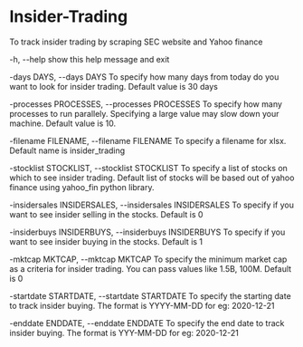 # Insider-Trading
To track insider trading by scraping SEC website and Yahoo finance

-h, --help            show this help message and exit

-days DAYS, --days DAYS
                      To specify how many days from today do you want to look for insider trading. Default value is 30 days

-processes PROCESSES, --processes PROCESSES
                      To specify how many processes to run parallely. Specifying a large value may slow down your machine. Default value is 10.

-filename FILENAME, --filename FILENAME
                      To specify a filename for xlsx. Default name is insider_trading

-stocklist STOCKLIST, --stocklist STOCKLIST
                      To specify a list of stocks on which to see insider trading. Default list of stocks will be based out of yahoo finance
                      using yahoo_fin python library.

-insidersales INSIDERSALES, --insidersales INSIDERSALES
                        To specify if you want to see insider selling in the stocks. Default is 0

-insiderbuys INSIDERBUYS, --insiderbuys INSIDERBUYS
                      To specify if you want to see insider buying in the stocks. Default is 1

-mktcap MKTCAP, --mktcap MKTCAP
                      To specify the minimum market cap as a criteria for insider trading. You can pass values like
                      1.5B, 100M. Default is 0

-startdate STARTDATE, --startdate STARTDATE
                      To specify the starting date to track insider buying. The format is YYYY-MM-DD for eg: 2020-12-21

-enddate ENDDATE, --enddate ENDDATE
                      To specify the end date to track insider buying. The format is YYY-MM-DD for eg: 2020-12-21
